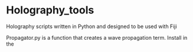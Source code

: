 # Holography_tools
Holography scripts written in Python and designed to be used with Fiji

Propagator.py is a function that creates a wave propagation term. Install in the 

